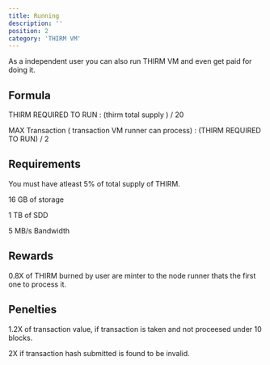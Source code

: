 ```yaml
---
title: Running
description: ''
position: 2
category: 'THIRM VM'
---
```


As a independent user you can also run THIRM VM and even get paid for doing it. 


## Formula 

THIRM REQUIRED TO RUN : (thirm total supply ) / 20 

MAX Transaction ( transaction VM runner can process) :  (THIRM REQUIRED TO RUN) / 2


## Requirements 

You must have atleast 5% of total supply of THIRM.

16 GB of storage

1 TB of SDD 

5 MB/s Bandwidth


## Rewards 

0.8X of THIRM burned by user are minter to the node runner thats the first one to process it.


## Penelties 

1.2X of transaction value, if transaction is taken and not proceesed under 10 blocks. 

2X if transaction hash submitted is found to be invalid. 
